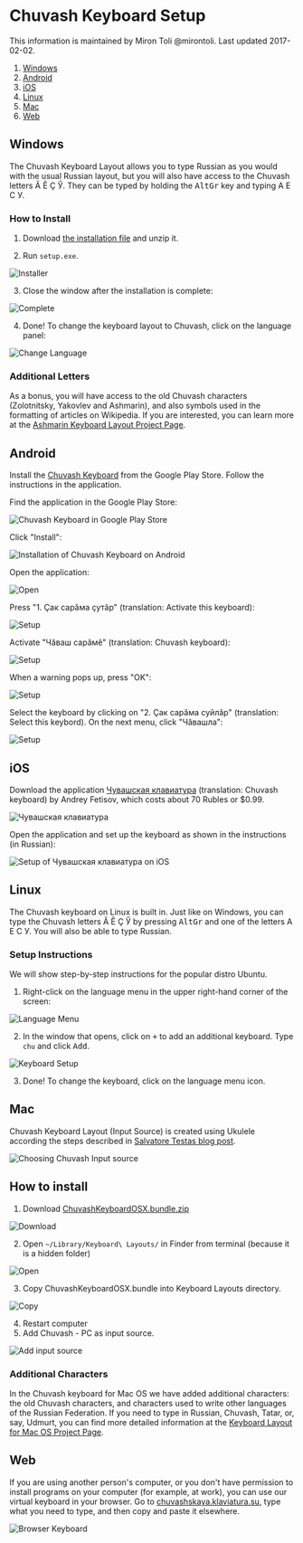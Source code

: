 # Chuvash Keyboard Setup
This information is maintained by Miron Toli @mirontoli. Last updated 2017-02-02.

1. [Windows](#windows)
1. [Android](#android)
1. [iOS](#ios)
1. [Linux](#linux)
1. [Mac](#mac)
1. [Web](#web)

## Windows
The Chuvash Keyboard Layout allows you to type Russian as you would with the usual Russian layout, 
but you will also have access to the Chuvash letters Ӑ Ӗ Ҫ Ӳ.
They can be typed by holding the <kbd>AltGr</kbd> key and typing А Е С У.

### How to Install

1. Download [the installation file](http://bit.ly/cv-kbd-win) and unzip it. 

2. Run `setup.exe`.

  ![Installer](img/cv-kbd-win-001.png)

3. Close the window after the installation is complete:

  ![Complete](img/cv-kbd-win-002.png)

4. Done! To change the keyboard layout to Chuvash, click on the language panel:

  ![Change Language](img/cv-kbd-win-003.png)

### Additional Letters
As a bonus, you will have access to the old Chuvash characters (Zolotnitsky, Yakovlev and Ashmarin),
and also symbols used in the formatting of articles on Wikipedia. If you are interested, you can learn more
at the [Ashmarin Keyboard Layout Project Page](http://bit.ly/asm-kbd).

## Android

Install the [Chuvash Keyboard](http://bit.ly/cv-kbd-android) from the Google Play Store. 
Follow the instructions in the application.

Find the application in the Google Play Store:

![Chuvash Keyboard in Google Play Store](img/cv-kbd-android-001-en.png)

Click "Install":

![Installation of Chuvash Keyboard on Android](img/cv-kbd-android-003-ru.png)

Open the application:

![Open](img/cv-kbd-android-004-ru.png)

Press "1. Ҫак сарӑма ҫутӑр" (translation: Activate this keyboard):

![Setup](img/cv-kbd-android-005.png)

Activate "Чӑваш сарӑмӗ" (translation: Chuvash keyboard):

![Setup](img/cv-kbd-android-006.png)

When a warning pops up, press "OK":

![Setup](img/cv-kbd-android-007-ru.png)

Select the keyboard by clicking on "2. Ҫак сарӑма суйлӑр" (translation: Select this keybord).
On the next menu, click "Чӑвашла":

![Setup](img/cv-kbd-android-008.png)


## iOS

Download the application [Чувашская клавиатура](http://bit.ly/cv-kbd-ios) (translation: Chuvash keyboard) by Andrey Fetisov,
which costs about 70 Rubles or $0.99. 

![Чувашская клавиатура](img/cv-kbd-ios-001-ru.png)

Open the application and set up the keyboard as shown in the instructions (in Russian): 

![Setup of Чувашская клавиатура on iOS](img/cv-kbd-ios-002.png)





## Linux

The Chuvash keyboard on Linux is built in. Just like on Windows, you can type the Chuvash letters Ӑ Ӗ Ҫ Ӳ
by pressing <kbd>AltGr</kbd> and one of the letters А Е С У.
You will also be able to type Russian. 

### Setup Instructions
We will show step-by-step instructions for the popular distro Ubuntu.

1. Right-click on the language menu in the upper right-hand corner of the screen:

  ![Language Menu](img/cv-kbd-ubuntu-001.png)

2. In the window that opens, click on <kbd>+</kbd> to add an additional keyboard. Type `chu` and click <kbd>Add</kbd>.

 ![Keyboard Setup](img/cv-kbd-ubuntu-002.png)

3. Done! To change the keyboard, click on the language menu icon. 


## Mac

Chuvash Keyboard Layout (Input Source) is created using Ukulele according the steps described in [Salvatore Testas blog post](https://saltesta.com/hack/customizing-mac-input-source-icon/).


![Choosing Chuvash Input source](img/cv-kbd-mac-000.png?raw=true)

## How to install
1. Download [ChuvashKeyboardOSX.bundle.zip](http://bit.ly/cv-kbd-mac)

  ![Download](img/cv-kbd-mac-001.png?raw=true)

2. Open `~/Library/Keyboard\ Layouts/` in Finder from terminal (because it is a hidden folder)

  ![Open](img/cv-kbd-mac-003.png?raw=true)

3. Copy ChuvashKeyboardOSX.bundle into Keyboard Layouts directory.

  ![Copy](img/cv-kbd-mac-004.png?raw=true)

4. Restart computer
5. Add Chuvash - PC as input source. 

  ![Add input source](img/cv-kbd-mac-005.png?raw=true)


### Additional Characters

In the Chuvash keyboard for Mac OS we have added additional characters: the old Chuvash characters, and characters used to write
other languages of the Russian Federation. 
If you need to type in Russian, Chuvash, Tatar, or, say, Udmurt, you can find more detailed information at the
[Keyboard Layout for Mac OS Project Page](https://github.com/mirontoli/chuvash-kbd/tree/master/Mac). 

## Web
If you are using another person's computer, or you don't have permission to install programs on your computer 
(for example, at work), you can use our virtual keyboard in your browser. 
Go to [chuvashskaya.klaviatura.su](http://bit.ly/cv-kbd-web), type what you need to type, and then copy and paste it elsewhere.

![Browser Keyboard](img/cv-kbd-web.png)
